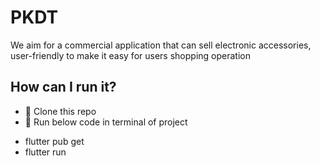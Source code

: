 # PKDT

We aim for a commercial application that can sell electronic accessories, user-friendly to make it easy for users shopping operation

## How can I run it?

- 🚀 Clone this repo
- 🚀 Run below code in terminal of project

+ flutter pub get
+ flutter run
